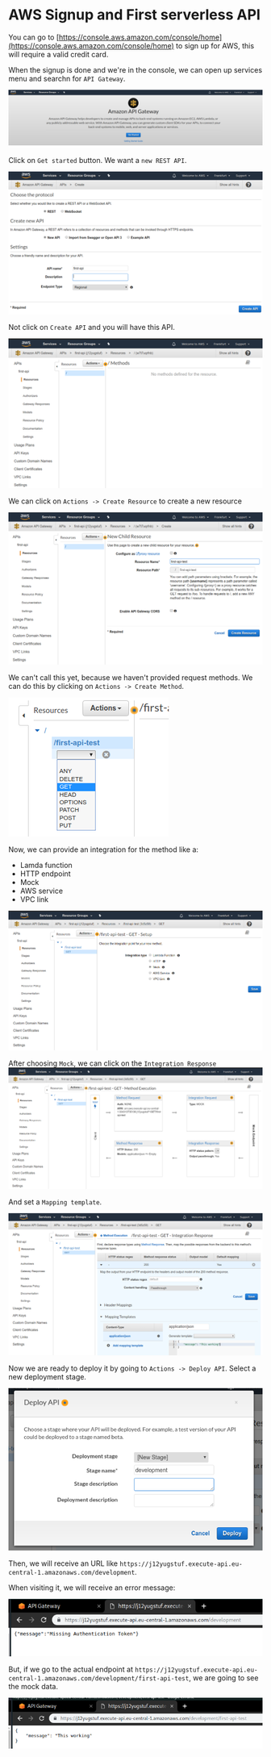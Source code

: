 # AWS Signup and First serverless API

You can go to [https://console.aws.amazon.com/console/home](https://console.aws.amazon.com/console/home) to sign up for AWS, this will require a valid credit card.

When the signup is done and we're in the console, we can open up services menu and searchn for `API Gateway`. 

![](../../../images/2019-10-05-08-49-42.png)

Click on `Get started` button. We want a `new REST API`.

![](../../../images/2019-10-05-08-51-17.png)

Not click on `Create API` and you will have this API.

![](../../../images/2019-10-05-08-51-52.png)

We can click on `Actions -> Create Resource` to create a new resource

![](../../../images/2019-10-05-08-53-01.png)

We can't call this yet, because we haven't provided request methods. We can do this by clicking on `Actions -> Create Method`.

![](../../../images/2019-10-05-08-54-19.png)

Now, we can provide an integration for the method like a:
- Lamda function
- HTTP endpoint
- Mock
- AWS service
- VPC link

![](../../../images/2019-10-05-08-56-18.png)

After choosing `Mock`, we can click on the `Integration Response`
![](../../../images/2019-10-05-08-57-04.png)

And set a `Mapping template`.

![](../../../images/2019-10-05-08-59-14.png)

Now we are ready to deploy it by going to `Actions -> Deploy API`.
Select a new deployment stage.

![](../../../images/2019-10-05-09-00-33.png)

Then, we will receive an URL like `https://j12yugstuf.execute-api.eu-central-1.amazonaws.com/development`.

When visiting it, we will receive an error message:

![](../../../images/2019-10-05-09-02-16.png)

But, if we go to the actual endpoint at `https://j12yugstuf.execute-api.eu-central-1.amazonaws.com/development/first-api-test`, we are going to see the mock data.

![](../../../images/2019-10-05-09-03-12.png)